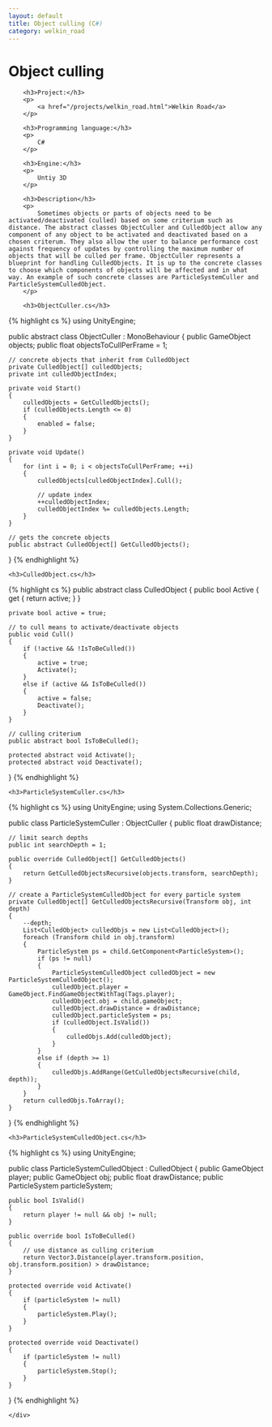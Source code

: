 ```yaml
---
layout: default
title: Object culling (C#)
category: welkin_road
---
```

<div class="content-inner">
    <div class="container">
        <h1>Object culling</h1>

        <h3>Project:</h3>
        <p>
            <a href="/projects/welkin_road.html">Welkin Road</a>
        </p>

        <h3>Programming language:</h3>
        <p>
        	C#
        </p>

        <h3>Engine:</h3>
        <p>
            Untiy 3D
        </p>

        <h3>Description</h3>
        <p>
            Sometimes objects or parts of objects need to be activated/deactivated (culled) based on some criterium such as distance. The abstract classes ObjectCuller and CulledObject allow any component of any object to be activated and deactivated based on a chosen criterum. They also allow the user to balance performance cost against frequency of updates by controlling the maximum number of objects that will be culled per frame. ObjectCuller represents a blueprint for handling CulledObjects. It is up to the concrete classes to choose which components of objects will be affected and in what way. An example of such concrete classes are ParticleSystemCuller and ParticleSystemCulledObject.
      	</p>

      	<h3>ObjectCuller.cs</h3>
{% highlight cs %}
using UnityEngine;

public abstract class ObjectCuller : MonoBehaviour
{
    public GameObject objects;
    public float objectsToCullPerFrame = 1;

    // concrete objects that inherit from CulledObject
    private CulledObject[] culledObjects;
    private int culledObjectIndex;

    private void Start()
    {
        culledObjects = GetCulledObjects();
        if (culledObjects.Length <= 0)
        {
            enabled = false;
        }
    }

    private void Update()
    {
        for (int i = 0; i < objectsToCullPerFrame; ++i)
        {
            culledObjects[culledObjectIndex].Cull();

            // update index
            ++culledObjectIndex;
            culledObjectIndex %= culledObjects.Length;
        }
    }

    // gets the concrete objects
    public abstract CulledObject[] GetCulledObjects();

}
{% endhighlight %}

    <h3>CulledObject.cs</h3>
{% highlight cs %}
public abstract class CulledObject
{
    public bool Active { get { return active; } }

    private bool active = true;

    // to cull means to activate/deactivate objects
    public void Cull()
    {
        if (!active && !IsToBeCulled())
        {
            active = true;
            Activate();
        }
        else if (active && IsToBeCulled())
        {
            active = false;
            Deactivate();
        }
    }

    // culling criterium
    public abstract bool IsToBeCulled();

    protected abstract void Activate();
    protected abstract void Deactivate();
}
{% endhighlight %}

    <h3>ParticleSystemCuller.cs</h3>
{% highlight cs %}
using UnityEngine;
using System.Collections.Generic;

public class ParticleSystemCuller : ObjectCuller
{
    public float drawDistance;

    // limit search depths
    public int searchDepth = 1;

    public override CulledObject[] GetCulledObjects()
    {
        return GetCulledObjectsRecursive(objects.transform, searchDepth);
    }

    // create a ParticleSystemCulledObject for every particle system
    private CulledObject[] GetCulledObjectsRecursive(Transform obj, int depth)
    {
        --depth;
        List<CulledObject> culledObjs = new List<CulledObject>();
        foreach (Transform child in obj.transform)
        {
            ParticleSystem ps = child.GetComponent<ParticleSystem>();
            if (ps != null)
            {
                ParticleSystemCulledObject culledObject = new ParticleSystemCulledObject();
                culledObject.player = GameObject.FindGameObjectWithTag(Tags.player);
                culledObject.obj = child.gameObject;
                culledObject.drawDistance = drawDistance;
                culledObject.particleSystem = ps;
                if (culledObject.IsValid())
                {
                    culledObjs.Add(culledObject);
                }
            }
            else if (depth >= 1)
            {
                culledObjs.AddRange(GetCulledObjectsRecursive(child, depth));
            }
        }
        return culledObjs.ToArray();
    }
}
{% endhighlight %}

    <h3>ParticleSystemCulledObject.cs</h3>
{% highlight cs %}
using UnityEngine;

public class ParticleSystemCulledObject : CulledObject
{
    public GameObject player;
    public GameObject obj;
    public float drawDistance;
    public ParticleSystem particleSystem;

    public bool IsValid()
    {
        return player != null && obj != null;
    }

    public override bool IsToBeCulled()
    {
        // use distance as culling criterium
        return Vector3.Distance(player.transform.position, obj.transform.position) > drawDistance;
    }

    protected override void Activate()
    {
        if (particleSystem != null)
        {
            particleSystem.Play();
        }
    }

    protected override void Deactivate()
    {
        if (particleSystem != null)
        {
            particleSystem.Stop();
        }
    }
}
{% endhighlight %}

    </div>
</div>